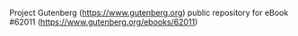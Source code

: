 Project Gutenberg (https://www.gutenberg.org) public repository for
eBook #62011 (https://www.gutenberg.org/ebooks/62011)
